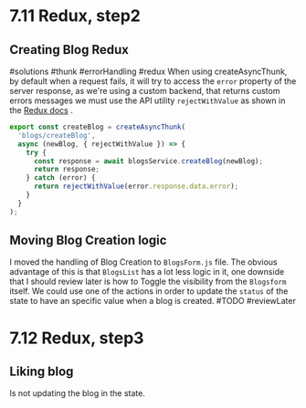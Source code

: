 # 7.11 Redux, step2

## Creating Blog Redux

#solutions #thunk #errorHandling #redux
When using createAsyncThunk, by default when a request fails, it will try to access the `error` property of the server response, as we're using a custom backend, that returns custom errors messages we must use the API utility `rejectWithValue` as shown in the [Redux docs](https://redux-toolkit.js.org/api/createAsyncThunk#handling-thunk-errors) . 
```js
export const createBlog = createAsyncThunk(
  'blogs/createBlog',
  async (newBlog, { rejectWithValue }) => {
    try {
      const response = await blogsService.createBlog(newBlog);
      return response;
    } catch (error) {
      return rejectWithValue(error.response.data.error);
    }
  }
);
```

## Moving Blog Creation logic

I moved the handling of Blog Creation to `BlogsForm.js` file. The obvious advantage of this is that `BlogsList` has a lot less logic in it, one downside that I should review later is how to Toggle the visibility from the `Blogsform` itself. We could use one of the actions in order to update the `status` of the state to have an specific value when a blog is created. #TODO #reviewLater

# 7.12 Redux, step3

## Liking blog
Is not updating the blog in the state.